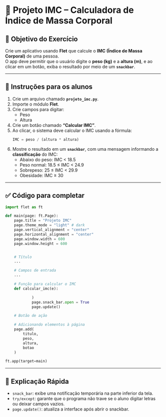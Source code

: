 # 🧩 Projeto IMC – Calculadora de Índice de Massa Corporal

## 🎯 Objetivo do Exercício
Crie um aplicativo usando **Flet** que calcule o **IMC (Índice de Massa Corporal)** de uma pessoa.  
O app deve permitir que o usuário digite o **peso (kg)** e a **altura (m)**, e ao clicar em um botão, exiba o resultado por meio de um **`snackbar`**.

---

## 🧠 Instruções para os alunos
1. Crie um arquivo chamado **`projeto_imc.py`**.  
2. Importe o módulo **Flet**.  
3. Crie campos para digitar:
   - Peso
   - Altura
4. Crie um botão chamado **“Calcular IMC”**.  
5. Ao clicar, o sistema deve calcular o IMC usando a fórmula:
   ```python
   IMC = peso / (altura * altura)
   ```
6. Mostre o resultado em um **`snackbar`**, com uma mensagem informando a **classificação** do IMC:
   - Abaixo do peso: IMC < 18.5  
   - Peso normal: 18.5 ≤ IMC < 24.9  
   - Sobrepeso: 25 ≤ IMC < 29.9  
   - Obesidade: IMC ≥ 30  

---

## ✅ Código para completar
```python
import flet as ft

def main(page: ft.Page):
    page.title = "Projeto IMC"
    page.theme_mode = "light" # dark
    page.vertical_alignment = "center"
    page.horizontal_alignment = "center"
    page.window.width = 600
    page.window.height = 600


    # Título
    ...

    # Campos de entrada
    ...

    # Função para calcular o IMC
    def calcular_imc(e):

            )
            page.snack_bar.open = True
            page.update()

    # Botão de ação

    # Adicionando elementos à página
    page.add(
        titulo,
        peso,
        altura,
        botao
    )

ft.app(target=main)
```

---

## 🧾 Explicação Rápida
- `snack_bar`: exibe uma notificação temporária na parte inferior da tela.  
- `try/except`: garante que o programa não trave se o aluno digitar letras ou deixar campos vazios.  
- `page.update()`: atualiza a interface após abrir o snackbar.  

